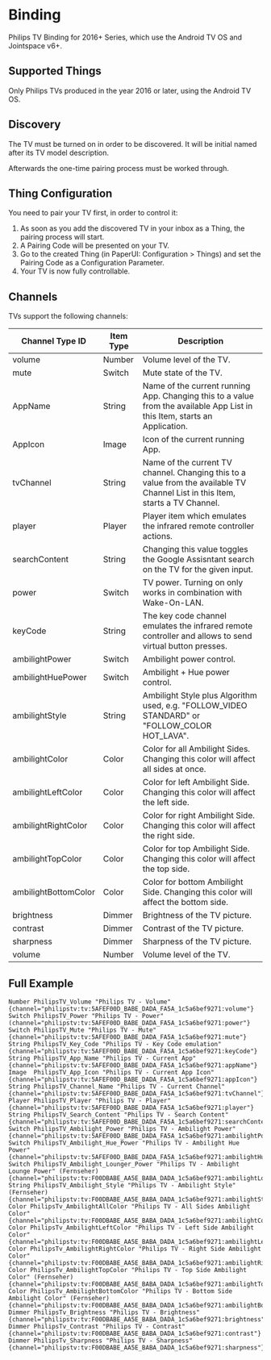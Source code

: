 # <bindingName> Binding

Philips TV Binding for 2016+ Series, which use the Android TV OS and Jointspace v6+.
## Supported Things

Only Philips TVs produced in the year 2016 or later, using the Android TV OS.

## Discovery

The TV must be turned on in order to be discovered. It will be initial named after its TV model description.
 
Afterwards the one-time pairing process must be worked through.

## Thing Configuration


You need to pair your TV first, in order to control it:

1.  As soon as you add the discovered TV in your inbox as a Thing, the pairing process will start.
2.  A Pairing Code will be presented on your TV.
3.  Go to the created Thing (in PaperUI: Configuration > Things) and set the Pairing Code as a Configuration Parameter.
4. Your TV is now fully controllable.

## Channels

TVs support the following channels:

| Channel Type ID  | Item Type | Description                                                                                             |
|------------------|-----------|---------------------------------------------------------------------------------------------------------|
| volume           | Number    | Volume level of the TV.                                                                                 |
| mute             | Switch    | Mute state of the TV.                                                                                   |
| AppName          | String    | Name of the current running App. Changing this to a value from the available App List in this Item, starts an Application.                                                                             |
| AppIcon          | Image     | Icon of the current running App.                                                                               |
| tvChannel        | String    | Name of the current TV channel. Changing this to a value from the available TV Channel List in this Item, starts a TV Channel.                                                                             |
| player           | Player    | Player item which emulates the infrared remote controller actions.                                                         |
| searchContent    | String    | Changing this value toggles the Google Assisntant search on the TV for the given input.                                                           |
| power            | Switch    | TV power. Turning on only works in combination with Wake-On-LAN.                        |
| keyCode          | String    | The key code channel emulates the infrared remote controller and allows to send virtual button presses. |
| ambilightPower   | Switch    | Ambilight power control.                        | 
| ambilightHuePower| Switch    | Ambilight + Hue power control.                        |
| ambilightStyle   | String    | Ambilight Style plus Algorithm used, e.g. "FOLLOW_VIDEO STANDARD" or "FOLLOW_COLOR HOT_LAVA".           |
| ambilightColor   | Color     | Color for all Ambilight Sides. Changing this color will affect all sides at once.                       |
| ambilightLeftColor| Color    | Color for left Ambilight Side. Changing this color will affect the left side.                           |
| ambilightRightColor| Color   | Color for right Ambilight Side. Changing this color will affect the right side.                         |
| ambilightTopColor| Color     | Color for top Ambilight Side. Changing this color will affect the top side.                             |
| ambilightBottomColor| Color  | Color for bottom Ambilight Side. Changing this color will affect the bottom side.                       |
| brightness       | Dimmer    | Brightness of the TV picture.                                                                           |
| contrast         | Dimmer    | Contrast of the TV picture.                                                                             |
| sharpness        | Dimmer    | Sharpness of the TV picture.                                                                            |
| volume           | Number    | Volume level of the TV.                                                                                 |
## Full Example

```
Number PhilipsTV_Volume "Philips TV - Volume" {channel="philipstv:tv:5AFEF00D_BABE_DADA_FA5A_1c5a6bef9271:volume"}
Switch PhilipsTV_Power "Philips TV - Power" (channel="philipstv:tv:5AFEF00D_BABE_DADA_FA5A_1c5a6bef9271:power"}
Switch PhilipsTV_Mute "Philips TV - Mute" {channel="philipstv:tv:5AFEF00D_BABE_DADA_FA5A_1c5a6bef9271:mute"}
String PhilipsTV_Key_Code "Philips TV - Key Code emulation" {channel="philipstv:tv:5AFEF00D_BABE_DADA_FA5A_1c5a6bef9271:keyCode"}
String PhilipsTV_App_Name "Philips TV - Current App" {channel="philipstv:tv:5AFEF00D_BABE_DADA_FA5A_1c5a6bef9271:appName"}
Image  PhilipsTV_App_Icon "Philips TV - Current App Icon" {channel="philipstv:tv:5AFEF00D_BABE_DADA_FA5A_1c5a6bef9271:appIcon"}
String PhilipsTV_Channel_Name "Philips TV - Current Channel" {channel="philipstv:tv:5AFEF00D_BABE_DADA_FA5A_1c5a6bef9271:tvChannel"}
Player PhilipsTV_Player "Philips TV - Player" {channel="philipstv:tv:5AFEF00D_BABE_DADA_FA5A_1c5a6bef9271:player"}
String PhilipsTV_Search_Content "Philips TV - Search Content" {channel="philipstv:tv:5AFEF00D_BABE_DADA_FA5A_1c5a6bef9271:searchContent"}
Switch PhilipsTV_Ambilight_Power "Philips TV - Ambilight Power" {channel="philipstv:tv:5AFEF00D_BABE_DADA_FA5A_1c5a6bef9271:ambilightPower"}
Switch PhilipsTV_Ambilight_Hue_Power "Philips TV - Ambilight Hue Power" {channel="philipstv:tv:5AFEF00D_BABE_DADA_FA5A_1c5a6bef9271:ambilightHuePower"}
Switch PhilipsTV_Ambilight_Lounger_Power "Philips TV - Ambilight Lounge Power" (Fernseher) {channel="philipstv:tv:F00DBABE_AA5E_BABA_DADA_1c5a6bef9271:ambilightLoungePower"}
String PhilipsTV_Ambilight_Style "Philips TV - Ambilight Style" (Fernseher) {channel="philipstv:tv:F00DBABE_AA5E_BABA_DADA_1c5a6bef9271:ambilightStyle"}
Color PhilipsTv_AmbilightAllColor "Philips TV - All Sides Ambilight Color" {channel="philipstv:tv:F00DBABE_AA5E_BABA_DADA_1c5a6bef9271:ambilightColor"}
Color PhilipsTv_AmbilightLeftColor "Philips TV - Left Side Ambilight Color" {channel="philipstv:tv:F00DBABE_AA5E_BABA_DADA_1c5a6bef9271:ambilightLeftColor"}
Color PhilipsTv_AmbilightRightColor "Philips TV - Right Side Ambilight Color" {channel="philipstv:tv:F00DBABE_AA5E_BABA_DADA_1c5a6bef9271:ambilightRightColor"}
Color PhilipsTv_AmbilightTopColor "Philips TV - Top Side Ambilight Color" (Fernseher) {channel="philipstv:tv:F00DBABE_AA5E_BABA_DADA_1c5a6bef9271:ambilightTopColor"}
Color PhilipsTv_AmbilightBottomColor "Philips TV - Bottom Side Ambilight Color" (Fernseher) {channel="philipstv:tv:F00DBABE_AA5E_BABA_DADA_1c5a6bef9271:ambilightBottomColor"}
Dimmer PhilipsTv_Brightness "Philips TV - Brightness" {channel="philipstv:tv:F00DBABE_AA5E_BABA_DADA_1c5a6bef9271:brightness"}
Dimmer PhilipsTv_Contrast "Philips TV - Contrast" {channel="philipstv:tv:F00DBABE_AA5E_BABA_DADA_1c5a6bef9271:contrast"}
Dimmer PhilipsTv_Sharpness "Philips TV - Sharpness" {channel="philipstv:tv:F00DBABE_AA5E_BABA_DADA_1c5a6bef9271:sharpness"}
```

